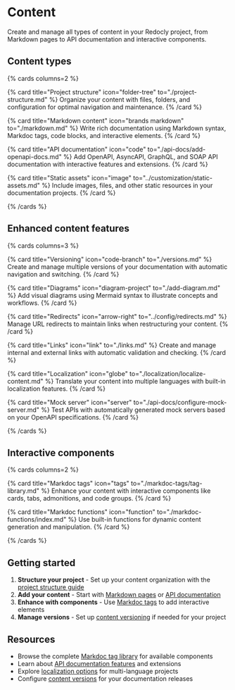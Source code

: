 # Content

Create and manage all types of content in your Redocly project, from Markdown pages to API documentation and interactive components.

## Content types

{% cards columns=2 %}

{% card title="Project structure" icon="folder-tree" to="./project-structure.md" %}
Organize your content with files, folders, and configuration for optimal navigation and maintenance.
{% /card %}

{% card title="Markdown content" icon="brands markdown" to="./markdown.md" %}
Write rich documentation using Markdown syntax, Markdoc tags, code blocks, and interactive elements.
{% /card %}

{% card title="API documentation" icon="code" to="./api-docs/add-openapi-docs.md" %}
Add OpenAPI, AsyncAPI, GraphQL, and SOAP API documentation with interactive features and extensions.
{% /card %}

{% card title="Static assets" icon="image" to="../customization/static-assets.md" %}
Include images, files, and other static resources in your documentation projects.
{% /card %}

{% /cards %}

## Enhanced content features

{% cards columns=3 %}

{% card title="Versioning" icon="code-branch" to="./versions.md" %}
Create and manage multiple versions of your documentation with automatic navigation and switching.
{% /card %}

{% card title="Diagrams" icon="diagram-project" to="./add-diagram.md" %}
Add visual diagrams using Mermaid syntax to illustrate concepts and workflows.
{% /card %}

{% card title="Redirects" icon="arrow-right" to="../config/redirects.md" %}
Manage URL redirects to maintain links when restructuring your content.
{% /card %}

{% card title="Links" icon="link" to="./links.md" %}
Create and manage internal and external links with automatic validation and checking.
{% /card %}

{% card title="Localization" icon="globe" to="./localization/localize-content.md" %}
Translate your content into multiple languages with built-in localization features.
{% /card %}

{% card title="Mock server" icon="server" to="./api-docs/configure-mock-server.md" %}
Test APIs with automatically generated mock servers based on your OpenAPI specifications.
{% /card %}

{% /cards %}

## Interactive components

{% cards columns=2 %}

{% card title="Markdoc tags" icon="tags" to="./markdoc-tags/tag-library.md" %}
Enhance your content with interactive components like cards, tabs, admonitions, and code groups.
{% /card %}

{% card title="Markdoc functions" icon="function" to="./markdoc-functions/index.md" %}
Use built-in functions for dynamic content generation and manipulation.
{% /card %}

{% /cards %}

## Getting started

1. **Structure your project** - Set up your content organization with the [project structure guide](./project-structure.md)
2. **Add your content** - Start with [Markdown pages](./markdown.md) or [API documentation](./api-docs/add-openapi-docs.md)
3. **Enhance with components** - Use [Markdoc tags](./markdoc-tags/tag-library.md) to add interactive elements
4. **Manage versions** - Set up [content versioning](./versions.md) if needed for your project

## Resources

- Browse the complete [Markdoc tag library](./markdoc-tags/tag-library.md) for available components
- Learn about [API documentation features](./api-docs/add-openapi-docs.md) and extensions
- Explore [localization options](./localization/localize-content.md) for multi-language projects
- Configure [content versions](./versions.md#versions-configuration-options) for your documentation releases
